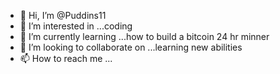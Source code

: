- 👋 Hi, I’m @Puddins11
- 👀 I’m interested in ...coding
- 🌱 I’m currently learning ...how  to build a bitcoin 24 hr minner
- 💞️ I’m looking to collaborate on ...learning new abilities
- 📫 How to reach me ...

<!---
Puddins11/Puddins11 is a ✨ special ✨ repository because its `README.md` (this file) appears on your GitHub profile.
You can click the Preview link to take a look at your changes.
--->
